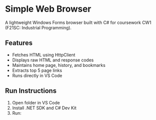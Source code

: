 # Simple Web Browser

A lightweight Windows Forms browser built with C# for coursework CW1 (F21SC: Industrial Programming).

## Features
- Fetches HTML using HttpClient
- Displays raw HTML and response codes
- Maintains home page, history, and bookmarks
- Extracts top 5 page links
- Runs directly in VS Code

## Run Instructions
1. Open folder in VS Code
2. Install .NET SDK and C# Dev Kit
3. Run:
